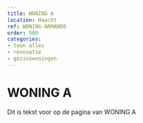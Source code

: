 ```yaml
---
title: WONING A
location: Haacht
ref: WONING-ARMANDO
order: 500
categories:
- toon alles
- renovatie
- gezinswoningen
---
```

# WONING A

Dit is tekst voor op de pagina van WONING A